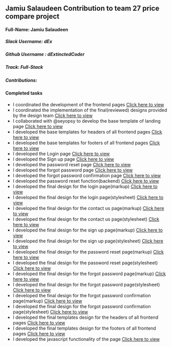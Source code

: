 ## Jamiu Salaudeen Contribution to team 27 price compare project

#### Full-Name: Jamiu Salaudeen

##### Slack Username: dEx
##### Github Username : dExtinctedCoder
##### Track: Full-Stack
##### Contributions:

#### Completed tasks
- I coordinated the development of the frontend pages [Click here to view ](https://github.com/zuri-training/price_compare_team_27/tree/main/Base_Template) 
- I coordinated the implementation of the final(reviewed) designs provided by the design team [Click here to view ](https://github.com/zuri-training/price_compare_team_27/tree/main/Final_UI_templates)
- I collaborated with @seyopsy to develop the base template of landing page [Click here to view ](https://github.com/zuri-training/price_compare_team_27/tree/main/Base_Template/Landing_Page)
- I developed the base templates for headers of all frontend pages [Click here to view ](https://github.com/zuri-training/price_compare_team_27/tree/main/Base_Template/Base_Header)
- I developed the base templates for footers of all frontend pages [Click here to view ](https://github.com/zuri-training/price_compare_team_27/tree/main/Base_Template/Base_Footer)
- I developed the Login page [Click here to view ](https://github.com/zuri-training/price_compare_team_27/tree/main/Base_Template/Login_page)
- I developed the Sign up page [Click here to view ](https://github.com/zuri-training/price_compare_team_27/tree/main/Base_Template/Signup_page)
- I developed the password reset page [Click here to view ](https://github.com/zuri-training/price_compare_team_27/tree/main/Base_Template/Reset_password)
- I developed the forgot password page [Click here to view ](https://github.com/zuri-training/price_compare_team_27/tree/main/Base_Template/Forgot_password)
- I developed the forgot password confirmation page [Click here to view ](https://github.com/zuri-training/price_compare_team_27/tree/main/Base_Template/Forgot_password_mail_sent)
- I developed the password reset function(backend) [Click here to view ](https://github.com/zuri-training/price_compare_team_27/blob/main/price_compare_app/views.py)
- I developed the final design for the login page(markup) [Click here to view ](https://github.com/zuri-training/price_compare_team_27/blob/main/Final_UI_templates/login.html)
- I developed the final design for the login page(stylesheet) [Click here to view ](https://github.com/zuri-training/price_compare_team_27/blob/main/Final_UI_templates/login.css)
- I developed the final design for the contact us page(markup) [Click here to view ](https://github.com/zuri-training/price_compare_team_27/blob/main/Final_UI_templates/contactUs.html)
- I developed the final design for the contact us page(stylesheet) [Click here to view ](https://github.com/zuri-training/price_compare_team_27/blob/main/Final_UI_templates/contactUs.css)
- I developed the final design for the sign up page(markup) [Click here to view ](https://github.com/zuri-training/price_compare_team_27/blob/main/Final_UI_templates/signup.html)
- I developed the final design for the sign up page(stylesheet) [Click here to view ](https://github.com/zuri-training/price_compare_team_27/blob/main/Final_UI_templates/signup.css)
- I developed the final design for the password reset page(markup) [Click here to view ](https://github.com/zuri-training/price_compare_team_27/blob/main/Final_UI_templates/resetPassword.html)
- I developed the final design for the password reset page(stylesheet) [Click here to view ](https://github.com/zuri-training/price_compare_team_27/blob/main/Final_UI_templates/resetPassword.css)
- I developed the final design for the forgot password page(markup) [Click here to view ](https://github.com/zuri-training/price_compare_team_27/blob/main/Final_UI_templates/forgotPassword.html)
- I developed the final design for the forgot password page(stylesheet) [Click here to view ](https://github.com/zuri-training/price_compare_team_27/blob/main/Final_UI_templates/forgotPassword.css)
- I developed the final design for the forgot password confirmation page(markup) [Click here to view ](https://github.com/zuri-training/price_compare_team_27/blob/main/Final_UI_templates/forgotPasswordMail.html)
- I developed the final design for the forgot password confirmation page(stylesheet) [Click here to view ](https://github.com/zuri-training/price_compare_team_27/blob/main/Final_UI_templates/forgotPasswordMail.css)
- I developed the final templates design for the headers of all frontend pages [Click here to view ](https://github.com/zuri-training/price_compare_team_27/tree/main/Final_UI_templates/Base_Header)
- I developed the final templates design for the footers of all frontend pages [Click here to view ](https://github.com/zuri-training/price_compare_team_27/tree/main/Final_UI_templates/Base_Footer)
- I developed the javascript functionality of the page [Click here to view ](https://github.com/zuri-training/price_compare_team_27/blob/main/Final_UI_templates/scripts.js)





